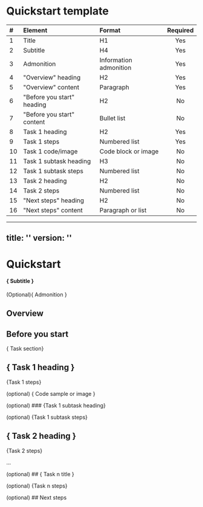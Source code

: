 # Quickstart template <!-- This is an informative header; remove it before merging your content. -->

| #  | Element                      | Format                  | Required |
|:---|:-----------------------------|:------------------------|:--------:|
| 1  | Title                        | H1                      | Yes      |
| 2  | Subtitle                     | H4                      | Yes      |
| 3  | Admonition                   | Information admonition  | Yes      |
| 4  | "Overview" heading           | H2                      | Yes      |
| 5  | "Overview" content           | Paragraph               | Yes      |
| 6  | "Before you start" heading   | H2                      | No       |
| 7  | "Before you start" content   | Bullet list             | No       |
| 8  | Task 1 heading               | H2                      | Yes      |
| 9  | Task 1 steps                 | Numbered list           | Yes      |
| 10 | Task 1 code/image            | Code block or image     | No       |
| 11 | Task 1 subtask heading       | H3                      | No       |
| 12 | Task 1 subtask steps         | Numbered list           | No       |
| 13 | Task 2 heading               | H2                      | No       |
| 14 | Task 2 steps                 | Numbered list           | No       |
| 15 | "Next steps" heading         | H2                      | No       |
| 16 | "Next steps" content         | Paragraph or list       | No       |

---
title: ''
version: ''
---

# Quickstart

#### { Subtitle }

<!--
Guidelines:

- Single sentence with no links, list items, or formatting. Ends with a period.
- Use H4 format. Stay under 120 characters / 20 words.
- Use imperative verbs to describe the topic's purpose or benefit: *Explore*, *Get started*, *Try*, and so on.
- Adds new value beyond the title. It should not repeat the title or be a rephrased version of it.

> ⚙️ **Example:**
> 
> - *Get hands-on with Waku’s key capabilities.*
> - *Quickly add payments to your project with Stripe.*
-->

(Optional){ Admonition }

<!--
This information-type admonition is exclusively to alert readers about who can use this feature and shouldn't be used for any other information. For example, a feature is only available to specific application role or using a specific tool or interface.

> ⚙️ **Example:**
>
> *This feature is available to users with the **Admin** role in the application.*

> ℹ️ **Note:**
>
> For more information, check out [Admonitions](../../docs-standards/20-style-the-content/12-admonitions.md)
-->

## Overview

<!--
Guidelines:

- Use the "Overview" H2 heading for this section.
- Start with a brief discussion of this product or feature and its core purposes. Then describe what the user can accomplish in this quickstart.
- The overview should be one or a maximum of two paragraphs. Use an additional [concept](./concept-help-me-to-understand.md) article if you need to provide more information.
- Link to related topics to support the reader's gathering of information.
-->

## Before you start

<!--
This section provides:

- The intended audience for this document. If you include this information in the [admonition](#admonition-optional) under the subtitle, you can still repeat it here to make sure readers are aware of the document's relevance.
- The basic knowledge that you expect users to have before using this quickstart.
- The software or hardware requirements for the quickstart.

Guidelines:

- Use the "Before you start" H2 heading for this section.
- Write a single bullet list.
- Provide [links](../../20-style-the-content/10-links.md) to related content such as installation instructions or articles that provide required knowledge.
- Setting up or installing prerequisites is not part of a quickstart. If you must explain the procedure and it takes less than three steps, include it in the [task](#task-section) where you describe setting up your product.

> ⚙️ **Example:**
> 
> - Learn the basics of [Ethereum](https://ethereum.org/en/developers/docs/intro-to-ethereum/) ↗. 
> - Learn how to use the command line.
> - Prepare a machine running Ubuntu Linux with the following requirements:
>   - 4 GB memory
>   - 2 TB SSD
>   - Linux 64-bit
-->

{ Task section}

<!--
Guidelines:

- Choose two or three tasks that are essential, quick to complete, and provide immediate value to the user.
    - The first task is usually about setting up or installing the product or feature. However, if setup is complex, create a separate installation guide and direct readers to it in the [Before you start](#before-you-start-section) section.
    - For the other task(s), focus on the core functionalities of the product or feature.
- If your quickstart involves a complex task, break it down into different logical subtasks with each subtask consisting of one or more related steps. 
- Describe the most straightforward steps of the tasks.
-->

## { Task 1 heading }

<!--
Guidelines:

- Focus on the result, not on the task.
- Start the title with an action verb in the imperative form. Don't use the -ing form of the verb.
- Use H2 headings for each task.
- Use H3 headings for each subtask.
- Avoid H4 headings. Deeper levels (H5, H6) are forbidden. If you need more levels, reorganize the content into more tasks or subtasks.

> ⚙️ **Example:**
>
> - *Run a Waku node*
> - *Connect to the Codex network*
> - *Configure system admin access*
-->

{Task 1 steps}

<!--
Guidelines:

- Optionally, include an introduction paragraph to provide context or required knowledge for the task.
- Include a short description for each step, even when it contains a code sample.
- Provide examples of sample output, such as return data, a message, so that the users can validate whether they perform the step correctly or not.
- Include one action in a step.
- Limit the procedure to a maximum of seven steps. If you need more steps to explain the task, create a subtask.

> ⚙️ **Example:**
>
> ## Manage files using Codex Vault
>
> You can use Codex Vault, a GUI web application, to manage your files on the Codex testnet. Once you have your Codex node running using the installer, you can access the Codex Vault at https://app.codex.storage.
>
> ### Upload files
>
> 1. Open Codex Vault in your browser.
> 1. In the Upload section, drag and drop your file or click **Upload** to choose it.
> 1. Back up the file CID for download.
>
> ### Download files
> 1. Open Codex Vault in your browser.
> 1. In the Download section, enter the CID of the file you want to download.
> 1. Click **Download**.
-->

(optional) { Code sample or image }

<!--
Use less than two images or code samples per step. If you need more, the step needs splitting. Make sure your code samples and images are up-to-date, functional, and relevant to the task. For more tips, check out [code](../../20-style-the-content/13-code.md) and [images](../../30-work-with-media/02-images.md) guidelines.

> ℹ️ **Note:**
>
> When you use a code sample or image, it should be indented under the step description so that it's visually grouped with that step.
-->

(optional) ### {Task 1 subtask heading}

(optional) {Task 1 subtask steps}

## { Task 2 heading }

{Task 2 steps}

...

(optional) ## { Task n title }

(optional) {Task n steps}

(optional) ## Next steps

<!--
Guidelines:

- Use the "Next steps" H2 heading for this section.
- Use a bullet list to provide at most three links to articles about other tasks that the users can try after completing the quickstart. 
- Consider a logical connection from the current quickstart that can act as a basis for your users' next learning.
-->
